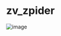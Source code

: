 # zv_zpider
![image](https://user-images.githubusercontent.com/63393603/152026681-5bc7d278-7681-41ef-8173-99739a8f5f2f.png)
